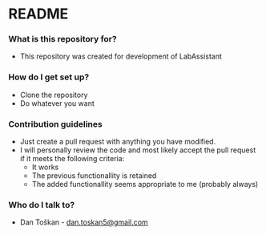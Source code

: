 # README #

### What is this repository for? ###

* This repository was created for development of LabAssistant

### How do I get set up? ###

* Clone the repository
* Do whatever you want

### Contribution guidelines ###

* Just create a pull request with anything you have modified.
* I will personally review the code and most likely accept the pull request if it meets the following criteria:
  - It works
  - The previous functionallity is retained
  - The added functionallity seems appropriate to me (probably always)

### Who do I talk to? ###

* Dan Toškan - dan.toskan5@gmail.com
